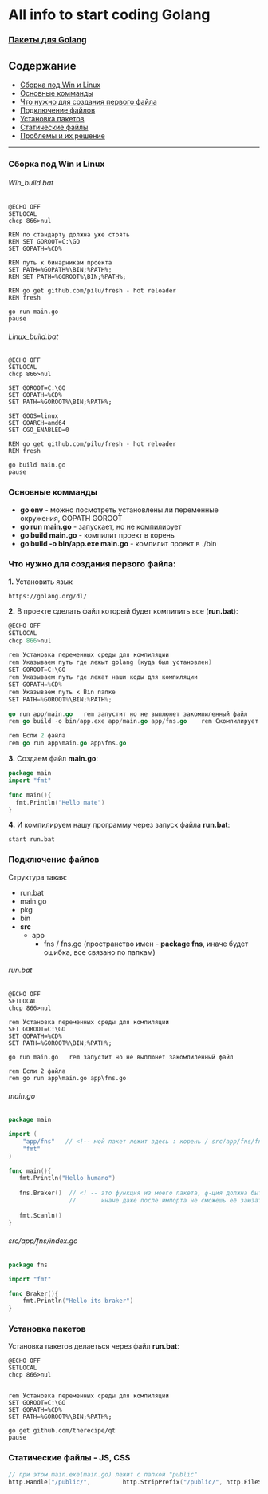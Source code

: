 # All info to start coding Golang

### [Пакеты для Golang](https://godoc.org/)


## Содержание
* [Сборка под Win и Linux](#Сборка-под-win-и-linux)
* [Основные комманды](#Основные-комманды)
* [Что нужно для создания первого файла](#Что-нужно-для-создания-первого-файла)
* [Подключение файлов](#Подключение-файлов)
* [Установка пакетов](#Установка-пакетов)
* [Статические файлы](#Статические-файлы---js-css)
* [Проблемы и их решение](#Проблемы-и-их-решение)
---

### Сборка под Win и Linux
###### Win_build.bat
```batch
@ECHO OFF
SETLOCAL
chcp 866>nul

REM по стандарту должна уже стоять
REM SET GOROOT=C:\GO
SET GOPATH=%CD%

REM путь к бинарникам проекта
SET PATH=%GOPATH%\BIN;%PATH%;
REM SET PATH=%GOROOT%\BIN;%PATH%;

REM go get github.com/pilu/fresh - hot reloader
REM fresh 

go run main.go
pause
```

###### Linux_build.bat
```batch
@ECHO OFF
SETLOCAL
chcp 866>nul

SET GOROOT=C:\GO
SET GOPATH=%CD%
SET PATH=%GOROOT%\BIN;%PATH%;

SET GOOS=linux
SET GOARCH=amd64
SET CGO_ENABLED=0

REM go get github.com/pilu/fresh - hot reloader
REM fresh 

go build main.go
pause
```


### Основные комманды
* **go env** - можно посмотреть установлены ли переменные окружения, GOPATH GOROOT
* **go run main.go** - запускает, но не компилирует
* **go build main.go** - компилит проект в корень
* **go build -o bin/app.exe main.go** - компилит проект в ./bin

### Что нужно для создания первого файла:
**1.** Установить язык
```
https://golang.org/dl/
```
**2.** В проекте сделать файл который будет компилить все (**run.bat**):
```go
@ECHO OFF
SETLOCAL
chcp 866>nul

rem Установка переменных среды для компиляции
rem Указываем путь где лежыт golang (куда был установлен) 
SET GOROOT=C:\GO
rem Указываем путь где лежат наши коды для компиляции
SET GOPATH=%CD%
rem Указываем путь к Bin папке
SET PATH=%GOROOT%\BIN;%PATH%;

go run app/main.go   rem запустит но не выплюнет закомпиленный файл
rem go build -o bin/app.exe app/main.go app/fns.go    rem Скомпилирует и положит в bin/

rem Если 2 файла
rem go run app\main.go app\fns.go
```

  
**3.** Создаем файл **main.go**:
```go
package main
import "fmt"

func main(){
  fmt.Println("Hello mate")
}
```
  
**4.** И компилируем нашу программу через запуск файла **run.bat**:
```
start run.bat
```


### Подключение файлов
Структура такая:
* run.bat
* main.go
* pkg
* bin
* **src**
   + app
        - fns / fns.go (пространство имен - **package fns**, иначе будет ошибка, все связано по папкам) 




###### run.bat
```batch
@ECHO OFF
SETLOCAL
chcp 866>nul

rem Установка переменных среды для компиляции
SET GOROOT=C:\GO             
SET GOPATH=%CD%               
SET PATH=%GOROOT%\BIN;%PATH%; 

go run main.go   rem запустит но не выплюнет закомпиленный файл

rem Если 2 файла
rem go run app\main.go app\fns.go
```

###### main.go
```go
package main

import (
    "app/fns"   // <!-- мой пакет лежит здесь : корень / src/app/fns/fns.go (где )
    "fmt"
)

func main(){
   fmt.Println("Hello humano")
   
   fns.Braker()  // <! -- это функция из моего пакета, ф-ция должна быть с Большой буквы, 
                 //       иначе даже после импорта не сможешь её заюзать
   
   fmt.Scanln()
}
```

###### src/app/fns/index.go
```go
package fns

import "fmt"

func Braker(){
    fmt.Println("Hello its braker")
}
```



### Установка пакетов
Установка пакетов делаеться через файл **run.bat**:
```batch
@ECHO OFF
SETLOCAL
chcp 866>nul


rem Установка переменных среды для компиляции
SET GOROOT=C:\GO
SET GOPATH=%CD%
SET PATH=%GOROOT%\BIN;%PATH%;

go get github.com/therecipe/qt
pause
```

### Статические файлы - JS, CSS
```go
// при этом main.exe(main.go) лежит с папкой "public"
http.Handle("/public/",         http.StripPrefix("/public/", http.FileServer(http.Dir("public"))))
```
